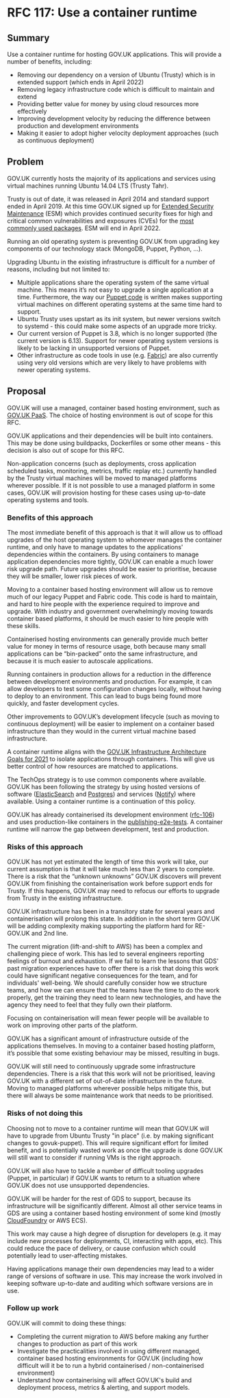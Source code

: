 # RFC 117: Use a container runtime

## Summary

Use a container runtime for hosting GOV.UK applications. This will provide a number of benefits, including:
* Removing our dependency on a version of Ubuntu (Trusty) which is in extended support (which ends in April 2022)
* Removing legacy infrastructure code which is difficult to maintain and extend
* Providing better value for money by using cloud resources more effectively
* Improving development velocity by reducing the difference between production and development environments
* Making it easier to adopt higher velocity deployment approaches (such as continuous deployment)

## Problem

GOV.UK currently hosts the majority of its applications and services using virtual machines running Ubuntu 14.04 LTS (Trusty Tahr).

Trusty is out of date, it was released in April 2014 and standard support ended in April 2019. At this time GOV.UK signed up for [Extended Security Maintenance](https://ubuntu.com/esm) (ESM) which provides continued security fixes for high and critical common vulnerabilities and exposures (CVEs) for the [most commonly used packages](https://wiki.ubuntu.com/SecurityTeam/ESM/14.04#A14.04_Infrastructure_ESM_Packages). ESM will end in April 2022.

Running an old operating system is preventing GOV.UK from upgrading key components of our technology stack (MongoDB, Puppet, Python, ...).

Upgrading Ubuntu in the existing infrastructure is difficult for a number of reasons, including but not limited to:

- Multiple applications share the operating system of the same virtual machine. This means it’s not easy to upgrade a single application at a time. Furthermore, the way our [Puppet code](http://github.com/alphagov/govuk-puppet/) is written makes supporting virtual machines on different operating systems at the same time hard to support.
- Ubuntu Trusty uses upstart as its init system, but newer versions switch to systemd - this could make some aspects of an upgrade more tricky.
- Our current version of Puppet is 3.8, which is no longer supported (the current version is 6.13). Support for newer operating system versions is likely to be lacking in unsupported versions of Puppet.
- Other infrastructure as code tools in use (e.g. [Fabric](https://github.com/alphagov/fabric-scripts)) are also currently using very old versions which are very likely to have problems with newer operating systems.

## Proposal

GOV.UK will use a managed, container based hosting environment, such as [GOV.UK PaaS](https://www.cloud.service.gov.uk). The choice of hosting environment is out of scope for this RFC.

GOV.UK applications and their dependencies will be built into containers. This may be done using buildpacks, Dockerfiles or some other means - this decision is also out of scope for this RFC.

Non-application concerns (such as deployments, cross application scheduled tasks, monitoring, metrics, traffic replay etc.) currently handled by the Trusty virtual machines will be moved to managed platforms wherever possible. If it is not possible to use a managed platform in some cases, GOV.UK will provision hosting for these cases using up-to-date operating systems and tools.

### Benefits of this approach

The most immediate benefit of this approach is that it will allow us to offload upgrades of the host operating system to whomever manages the container runtime, and only have to manage updates to the applications' dependencies within the containers. By using containers to manage application dependencies more tightly, GOV.UK can enable a much lower risk upgrade path. Future upgrades should be easier to prioritise, because they will be smaller, lower risk pieces of work.

Moving to a container based hosting environment will allow us to remove much of our legacy Puppet and Fabric code. This code is hard to maintain, and hard to hire people with the experience required to improve and upgrade. With industry and government overwhelmingly moving towards container based platforms, it should be much easier to hire people with these skills.

Containerised hosting environments can generally provide much better value for money in terms of resource usage, both because many small applications can be “bin-packed” onto the same infrastructure, and because it is much easier to autoscale applications.

Running containers in production allows for a reduction in the difference between development environments and production. For example, it can allow developers to test some configuration changes locally, without having to deploy to an environment. This can lead to bugs being found more quickly, and faster development cycles.

Other improvements to GOV.UK’s development lifecycle (such as moving to continuous deployment) will be easier to implement on a container based infrastructure than they would in the current virtual machine based infrastructure.

A container runtime aligns with the [GOV.UK Infrastructure Architecture Goals for 2021](
https://docs.google.com/document/d/1ooN7wkYhEGvceGe9Qz_HNZa-GPtrjzK_vA4vfWYVn4c/edit#heading=h.cdrr7rv9t98f) to isolate applications through containers. This will give us better control of how resources are matched to applications.

The TechOps strategy is to use common components where available. GOV.UK has been following the strategy by using hosted versions of software ([ElasticSearch](https://aws.amazon.com/elasticsearch-service/) and [Postgres](https://aws.amazon.com/rds/)) and services ([Notify](https://www.notifications.service.gov.uk)) where available. Using a container runtime is a continuation of this policy.

GOV.UK has already containerised its development environment ([rfc-106](https://www.github.com/alphagov/govuk-rfcs/106)) and uses production-like containers in the [publishing-e2e-tests](https://github.com/alphagov/publishing-e2e-tests). A container runtime will narrow the gap between development, test and production.

### Risks of this approach

GOV.UK has not yet estimated the length of time this work will take, our current assumption is that it will take much less than 2 years to complete. There is a risk that the “unknown unknowns” GOV.UK discovers will prevent GOV.UK from finishing the containerisation work before support ends for Trusty. If this happens, GOV.UK may need to refocus our efforts to upgrade from Trusty in the existing infrastructure.

GOV.UK infrastructure has been in a transitory state for several years and containerisation will prolong this state. In addition in the short term GOV.UK will be adding complexity making supporting the platform hard for RE-GOV.UK and 2nd line.

The current migration (lift-and-shift to AWS) has been a complex and challenging piece of work. This has led to several engineers reporting feelings of burnout and exhaustion. If we fail to learn the lessons that GDS' past migration experiences have to offer there is a risk that doing this work could have significant negative consequences for the team, and for individuals' well-being. We should carefully consider how we structure teams, and how we can ensure that the teams have the time to do the work properly, get the training they need to learn new technologies, and have the agency they need to feel that they fully own their platform.

Focusing on containerisation will mean fewer people will be available to work on improving other parts of the platform.

GOV.UK has a significant amount of infrastructure outside of the applications themselves. In moving to a container based hosting platform, it’s possible that some existing behaviour may be missed, resulting in bugs.

GOV.UK will still need to continuously upgrade some infrastructure dependencies. There is a risk that this work will not be prioritised, leaving GOV.UK with a different set of out-of-date infrastructure in the future. Moving to managed platforms wherever possible helps mitigate this, but there will always be some maintenance work that needs to be prioritised.

### Risks of not doing this

Choosing not to move to a container runtime will mean that GOV.UK will have to upgrade from Ubuntu Trusty "in place" (i.e. by making significant changes to govuk-puppet). This will require significant effort for limited benefit, and is potentially wasted work as once the upgrade is done GOV.UK will still want to consider if running VMs is the right approach.

GOV.UK will also have to tackle a number of difficult tooling upgrades (Puppet, in particular) if GOV.UK wants to return to a situation where GOV.UK does not use unsupported dependencies.

GOV.UK will be harder for the rest of GDS to support, because its infrastructure will be significantly different. Almost all other service teams in GDS are using a container based hosting environment of some kind (mostly [CloudFoundry](https://www.cloudfoundry.org) or AWS ECS).

This work may cause a high degree of disruption for developers (e.g. it may include new processes for deployments, CI, interacting with apps, etc). This could reduce the pace of delivery, or cause confusion which could potentially lead to user-affecting mistakes.

Having applications manage their own dependencies may lead to a wider range of versions of software in use. This may increase the work involved in keeping software up-to-date and auditing which software versions are in use.

### Follow up work

GOV.UK will commit to doing these things:

- Completing the current migration to AWS before making any further changes to production as part of this work
- Investigate the practicalities involved in using different managed, container based hosting environments for GOV.UK (including how difficult will it be to run a hybrid containerised / non-containerised environment)
- Understand how containerising will affect GOV.UK's build and deployment process, metrics & alerting, and support models.
